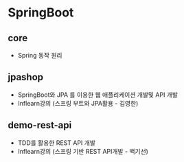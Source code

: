 # SpringBoot

## core

* Spring 동작 원리

## jpashop

* SpringBoot와 JPA 를 이용한 웹 애플리케이션 개발및 API 개발
* Inflearn강의 (스프링 부트와 JPA활용 - 김영한)

## demo-rest-api

* TDD를 활용한 REST API 개발
* Inflearn강의 (스프링 기반 REST API개발 - 백기선)

